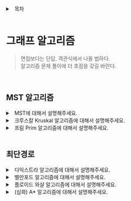 <details>
<summary>&nbsp; 목차</summary>

---

## [Algorithm](./README.md)

#### [정렬](./sort.md)

#### 그래프 알고리즘

#### [탐색 알고리즘](./search.md)
  
[( 홈으로 )](../README.md)

---

</details>

<br>

# 그래프 알고리즘

> 면접보다는 단답, 객관식에서 나올 법하다.   
> 알고리즘 문제 풀이에 더 초점을 갖길 바란다.

<br>

## MST 알고리즘

<details>
<summary>&nbsp; MST에 대해서 설명해주세요.</summary>

---

`최소 비용 신장트리`

- 신장트리 
  - 사이클을 갖지 않는 그래프(트리)로 모든 노드를 연결하는 것
- 최소신장트리 
  - 최소 비용(가중치)으로 신장트리를 만드는 것.

---

</details>

<details>
<summary>&nbsp; 크루스칼 Kruskal 알고리즘에 대해서 설명해주세요.</summary>

---

`최소 가중치 간선`

- greedy하게 최소 가중치 간선을 선택한다.
- 시간 복잡도 `O(ElogE) + O(E + VlogV)`

1. 그래프의 간선을 가중치를 기준으로 오름차순 정렬한다.
2. 비용이 가장 작은 간선부터 검토한다.
    - 연결시켰을 때 cycle이 발생되면 다음 간선을 검토한다.
    - cycle을 검사하는 법
    ```
    각 정점에 1~n 값으로 vertex를 초기화 한다.
    정점이 합쳐질 때 set-id 개수가 많은 set-id로 통일한다.
    같은 집합에서 간선을 연결시키면 cycle이 발생한다.
    ```
3. 해당 간선을 선택한다.
- [코드](./kruskal.js)

---

</details>

<details>
<summary>&nbsp; 프림 Prim 알고리즘에 대해서 설명해주세요.</summary>

---

`정점 기준으 신장트리를 확장`

- 시작 정점을 집합에 포함한다.
- 현 신장트리 집합에서 인접한 가장 낮은 가중치의 간선을 선택한다.
- MST가 나올 때까지 반복한다.
- 시간 복잡도 `O(ElogV)`

---

</details>

<br>

## 최단경로

<details>
<summary>&nbsp; 다익스트라 알고리즘에 대해서 설명해주세요.</summary>

---

`하나의 정점에서 모든 정점` `우선순위 큐`

- 시간 복잡도 `O((E+V)logV)` = 최단 거리 찾는데 `VlogV` + 거리 갱신 `ElogV`
 
1. 시작점의 거리는 0, 다른 모든 정점의 거리는 Infinity로 초기화.
2. 방문하지 않은 정점 중에서 거리가 가장 적은 정점을 방문한다.
    - 우선순위 큐(min heap)를 활용해서 거리가 적은 정점을 구한다.
3. 최소 비용을 갱신한다. (기존 비용 + 간선 비용)

---

</details>

<details>
<summary>&nbsp; 벨만포드 알고리즘에 대해서 설명해주세요.</summary>

---

`하나의 정점에서 모든 정점` `음의 가중치`

- 시간 복잡도 `O(VE)`
- 음의 cycle이 발생할 때 해를 찾을 수 없다.

---

</details>

<details>
<summary>&nbsp; 플로이드 와샬 알고리즘에 대해서 설명해주세요.</summary>

---

`모든 정점에서 모든 정점`

- 3중 for문을 통해 거리를 갱신한다. `O(N^3)`
    ```js
    for (let k = 1; k <= n; k++)
        for (let i = 1; i <= n; i++)
            for (let j = 1; j <= n; j++)
                if (route[i][j] > route[i][k] + route[k][j])
                    route[i][j] = route[i][k] + route[k][j];
    ```
- i → j  ⇒  i → k → j
  - k를 경유지라고 생각하면 된다.

---

</details>

<details>
<summary>&nbsp; (심화) A* 알고리즘에 대해서 설명해주세요. </summary>

---

`한 정점에서 다른 한 정점`

- 네비게이션에서 활용

---

</details>

<br>
